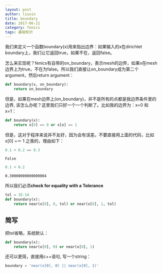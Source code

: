 ```yaml
---
layout: post
author: liuxin
title: boundary
date: 2017-06-21
category: fenics
tags: 基础知识
---
```


我们来定义一个函数boundary(x)用来指出边界：如果输入的x在dirichlet boundary上，我们让它返回true，如果不在，返回false。

怎么来实现呢？fenics有自带的on\_boundary，表示mesh的边界，如果x在mesh边界上为true，不在为false。所以我们直接让on\_boundary成为第二个argument，然后return argument：


```python
def boundary(x, on_boundary):
    return on_boundary
```

但是，如果在mesh边界上(on\_boundary)，并不是所有的点都是我边界条件里的边界, 该怎么办呢？这里我们只好一个一个判断了。比如我的边界为：x=0 和 x=1：


```python
def boundary(x):
    return x[0] == 0 or x[o] == 1
```

但是，这对于程序来说并不友好，因为会有误差。不要直接用上面的代码，比如 x[0] =＝ 1 之类的，理由如下：


```python
0.1 + 0.2 == 0.3
```




	False




```python
0.1 + 0.2
```




	0.30000000000000004



所以我们必须**check for equality with a Tolerance**


```python
tol = 1E-14
def boundary(x):
    return near(x[0], 0, tol) or near(x[0], 1, tol)
```


## 简写

把tol省略，系统默认：


```python
def boundary(x):
    return near(x[0], 0) or near(x[0], 1)
```

还可以更简，直接用c++语句, 写一个string：


```python
boundary = 'near(x[0], 0) || near(x[0], 1)'
```

